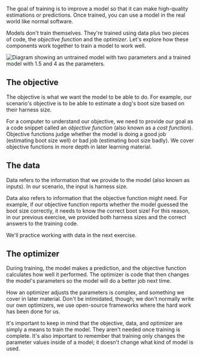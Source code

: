 The goal of training is to improve a model so that it can make high-quality estimations or predictions. Once trained, you can use a model in the real world like normal software.

Models don't train themselves. They're trained using data plus two pieces of code, the *objective function* and the *optimizer*. Let's explore how these components work together to train a model to work well.

![Diagram showing an untrained model with two parameters and a trained model with 1.5 and 4 as the parameters.](../media/1-4-a.jpg)

## The objective

The objective is what we want the model to be able to do. For example, our scenario's objective is to be able to estimate a dog's boot size based on their harness size.

For a computer to understand our objective, we need to provide our goal as a code snippet called an *objective function* (also known as a *cost function*). Objective functions judge whether the model is doing a good job (estimating boot size well) or bad job (estimating boot size badly). We cover objective functions in more depth in later learning material.

## The data

Data refers to the information that we provide to the model (also known as inputs). In our scenario, the input is harness size.

Data also refers to information that the objective function might need. For example, if our objective function reports whether the model guessed the boot size correctly, it needs to know the correct boot size! For this reason, in our previous exercise, we provided both harness sizes and the correct answers to the training code.

We'll practice working with data in the next exercise.

## The optimizer

During training, the model makes a prediction, and the objective function calculates how well it performed. The optimizer is code that then changes the model's parameters so the model will do a better job next time.

How an optimizer adjusts the parameters is complex, and something we cover in later material. Don't be intimidated, though; we don't normally write our own optimizers, we use open-source frameworks where the hard work has been done for us.

It's important to keep in mind that the objective, data, and optimizer are simply a means to train the model. They aren't needed once training is complete. It's also important to remember that training only changes the parameter values inside of a model; it doesn't change what kind of model is used.
